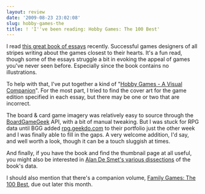 ```yaml
---
layout: review
date: '2009-08-23 23:02:08'
slug: hobby-games-the
title: ! 'I''ve been reading: Hobby Games: The 100 Best'
---
```


I read [this great book of essays][hg] recently. Successful games designers of all stripes writing about the games closest to their hearts. It's a fun read, though some of the essays struggle a bit in evoking the appeal of games you've never seen before. Especially since the book contains no illustrations.

To help with that, I've put together a kind of "[Hobby Games - A Visual Companion][vc]". For the most part, I tried to find the cover art for the game edition specified in each essay, but there may be one or two that are incorrect.

The board & card game imagery was relatively easy to source through the [BoardGameGeek][bgg] API, with a bit of manual tweaking. But I was stuck for RPG data until BGG added [rpg.geekdo.com][rpg] to their portfolio just the other week and I was finally able to fill in the gaps. A very welcome addition, I'd say, and well worth a look, though it can be a touch sluggish at times.

And finally, if you have the book and find the thumbnail page at all useful, you might also be interested in [Alan De Smet's various dissections][ads] of the book's data.

I should also mention that there's a companion volume, [Family Games: The 100 Best][fg], due out later this month.

[hg]: http://www.greenronin.com/store/grr4001
[fg]: http://www.greenronin.com/store/product/grr4002.html
[vc]: /hobby_games
[rpg]: http://rpg.geekdo.com
[bgg]: http://bgg.cc
[ads]: http://www.highprogrammer.com/alan/games/hobby-games/index.html
